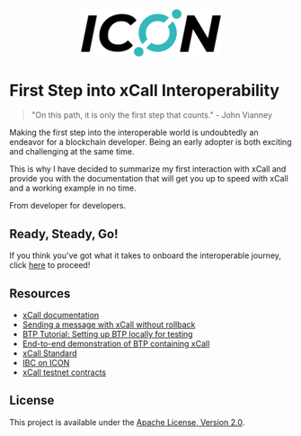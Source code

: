 <p align="center" >
  <img
    width="250px"
    src="./icon_img.png" 
    alt="Icon logo">
</p>

# First Step into xCall Interoperability

> "On this path, it is only the first step that counts." - John Vianney

Making the first step into the interoperable world is undoubtedly an endeavor for a blockchain developer. Being an early adopter is both exciting and challenging at the same time.

This is why I have decided to summarize my first interaction with xCall and provide you with the documentation that will get you up to speed with xCall and a working example in no time.

From developer for developers.

## Ready, Steady, Go!

If you think you've got what it takes to onboard the interoperable journey, click [here](docs/STARTING_WITH_XCALL.md) to proceed!

## Resources

- [xCall documentation](https://docs.icon.community/cross-chain-communication/xcall)
- [Sending a message with xCall without rollback](https://docs.icon.community/cross-chain-communication/xcall/sending-a-message-with-xcall)
- [BTP Tutorial: Setting up BTP locally for testing ](https://icon.community/tutorials/btp-tutorial-setting-up-btp-locally-for-testing/)
- [End-to-end demonstration of BTP containing xCall](https://github.com/icon-project/btp2/tree/main/e2edemo)
- [xCall Standard](https://github.com/icon-project/IIPs/blob/master/IIPS/iip-52.md)
- [IBC on ICON](https://github.com/icon-project/IBC-Integration)
- [xCall testnet contracts](https://docs.icon.community/cross-chain-communication/blockchain-transmission-protocol-btp)

## License

This project is available under the [Apache License, Version 2.0](LICENSE).